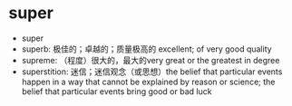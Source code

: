 # super

- super
- superb: 极佳的；卓越的；质量极高的 excellent; of very good quality
- supreme: （程度）很大的，最大的very great or the greatest in degree
- superstition: 迷信；迷信观念（或思想）the belief that particular events happen in a way that cannot be explained by reason or science; the belief that particular events bring good or bad luck
